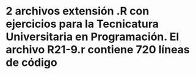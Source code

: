 # 2 archivos extensión .R con ejercicios para la Tecnicatura Universitaria en Programación. El archivo R21-9.r contiene 720 líneas de código
